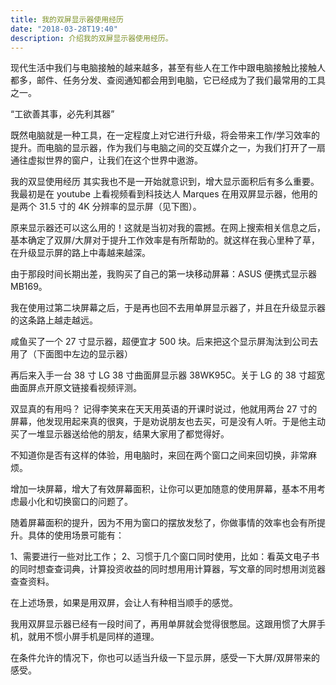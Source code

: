 ```yaml
---
title: 我的双屏显示器使用经历
date: "2018-03-28T19:40"
description: 介绍我的双屏显示器使用经历。
---
```


现代生活中我们与电脑接触的越来越多，甚至有些人在工作中跟电脑接触比接触人都多，邮件、任务分发、查阅通知都会用到电脑，它已经成为了我们最常用的工具之一。

“工欲善其事，必先利其器”

既然电脑就是一种工具，在一定程度上对它进行升级，将会带来工作/学习效率的提升。而电脑的显示器，作为我们与电脑之间的交互媒介之一，为我们打开了一扇通往虚拟世界的窗户，让我们在这个世界中遨游。

我的双显使用经历
其实我也不是一开始就意识到，增大显示面积后有多么重要。我最初是在 youtube 上看视频看到科技达人 Marques 在用双屏显示器，他用的是两个 31.5 寸的 4K 分辨率的显示屏（见下图）。

原来显示器还可以这么用的！这就是当初对我的震撼。在网上搜索相关信息之后，基本确定了双屏/大屏对于提升工作效率是有所帮助的。就这样在我心里种了草，在升级显示屏的路上中毒越来越深。

由于那段时间长期出差，我购买了自己的第一块移动屏幕：ASUS 便携式显示器 MB169。

我在使用过第二块屏幕之后，于是再也回不去用单屏显示器了，并且在升级显示器的这条路上越走越远。

咸鱼买了一个 27 寸显示器，超便宜才 500 块。后来把这个显示屏淘汰到公司去用了（下面图中左边的显示器）

再后来入手一台 38 寸 LG 38 寸曲面屏显示器 38WK95C。关于 LG 的 38 寸超宽曲面屏点开原文链接看视频评测。

双显真的有用吗？
记得李笑来在天天用英语的开课时说过，他就用两台 27 寸的屏幕，他发现用起来真的很爽，于是劝说朋友也去买，可是没有人听。于是他主动买了一堆显示器送给他的朋友，结果大家用了都觉得好。

不知道你是否有这样的体验，用电脑时，来回在两个窗口之间来回切换，非常麻烦。

增加一块屏幕，增大了有效屏幕面积，让你可以更加随意的使用屏幕，基本不用考虑最小化和切换窗口的问题了。

随着屏幕面积的提升，因为不用为窗口的摆放发愁了，你做事情的效率也会有所提升。具体的使用场景可能有：

1、需要进行一些对比工作；
2、习惯于几个窗口同时使用，比如：看英文电子书的同时想查查词典，计算投资收益的同时想用用计算器，写文章的同时想用浏览器查查资料。

在上述场景，如果是用双屏，会让人有种相当顺手的感觉。

我用双屏显示器已经有一段时间了，再用单屏就会觉得很憋屈。这跟用惯了大屏手机，就用不惯小屏手机是同样的道理。

在条件允许的情况下，你也可以适当升级一下显示屏，感受一下大屏/双屏带来的感受。
